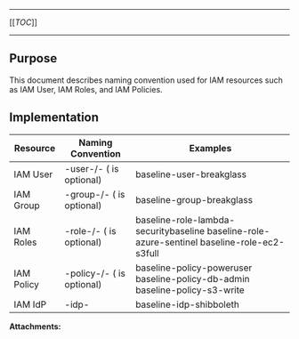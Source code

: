   

  

|    |    |    |    |
| --- | --- | --- | --- |

  

* * *

[[_TOC_]]

* * *

**Purpose**
-----------

This document describes naming convention used for IAM resources such as IAM User, IAM Roles, and IAM Policies.

**Implementation**
------------------

|   Resource   |   Naming Convention   |   Examples   |
| --- | --- | --- |
| IAM User | <Namespace>-user-<service>/<function>-<privilege> (<privilege> is optional) | baseline-user-breakglass |
| IAM Group | <Namespace>-group-<service>/<function>-<privilege> (<privilege> is optional) | baseline\-group-breakglass |
| IAM Roles | <Namespace>-role-<vendor>/<service>-<privilege> (<privilege> is optional) |   baseline\-role-lambda-securitybaseline  baseline\-role-azure-sentinel  baseline\-role-ec2-s3full   |
| IAM Policy | <Namespace>-policy-<service>/<function>-<privilege> (<privilege> is optional) |   baseline\-policy-poweruser  baseline\-policy-db-admin  baseline\-policy-s3-write   |
| IAM IdP | <Namespace>-idp-<provider> | baseline\-idp-shibboleth |

 **Attachments:** 

